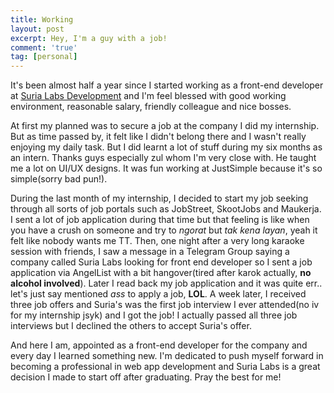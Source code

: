 ```yaml
---
title: Working
layout: post
excerpt: Hey, I'm a guy with a job!
comment: 'true'
tag: [personal]
---
```


It's been almost half a year since I started working as a front-end developer at [Suria Labs Development](https://www.surialabs.com) and I'm feel blessed with good working environment, reasonable salary, friendly colleague and nice bosses.

At first my planned was to secure a job at the company I did my internship. But as time passed by, it felt like I didn't belong there and I wasn't really enjoying my daily task. But I did learnt a lot of stuff during my six months as an intern. Thanks guys especially zul whom I'm very close with. He taught me a lot on UI/UX designs. It was fun working at JustSimple because it's so simple(sorry bad pun!).

During the last month of my internship, I decided to start my job seeking through all sorts of job portals such as JobStreet, SkootJobs and Maukerja. I sent a lot of job application during that time but that feeling is like when you have a crush on someone and try to _ngorat_ but _tak kena layan_, yeah it felt like nobody wants me TT. Then, one night after a very long karaoke session with friends, I saw a message in a Telegram Group saying a company called Suria Labs looking for front end developer so I sent a job application via AngelList with a bit hangover(tired after karok actually, **no alcohol involved**). Later I read back my job application and it was quite err.. let's just say mentioned _ass_ to apply a job, **LOL**. A week later, I received three job offers and Suria's was the first job interview I ever attended(no iv for my internship jsyk) and I got the job! I actually passed all three job interviews but I declined the others to accept Suria's offer.

And here I am, appointed as a front-end developer for the company and every day I learned something new. I'm dedicated to push myself forward in becoming a professional in web app development and Suria Labs is a great decision I made to start off after graduating. Pray the best for me!